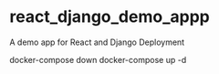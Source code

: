 # react_django_demo_appp
A demo app for React and Django Deployment

docker-compose down
docker-compose up -d
